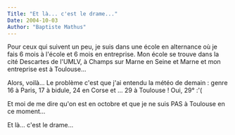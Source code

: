 ```yaml
---
Title: "Et là... c'est le drame..."
Date: 2004-10-03
Author: "Baptiste Mathus"
---
```




Pour ceux qui suivent un peu, je suis dans une école en alternance où je
fais 6 mois à l'école et 6 mois en entreprise. Mon école se trouve dans
la cité Descartes de l'UMLV, à Champs sur Marne en Seine et Marne et mon
entreprise est à Toulouse...

Alors, voilà... Le problème c'est que j'ai entendu la météo de demain :
genre 16 à Paris, 17 à bidule, 24 en Corse et ... 29 à Toulouse ! Oui,
29° :'(

Et moi de me dire qu'on est en octobre et que je ne suis PAS à Toulouse
en ce moment...

Et là... c'est le drame...

